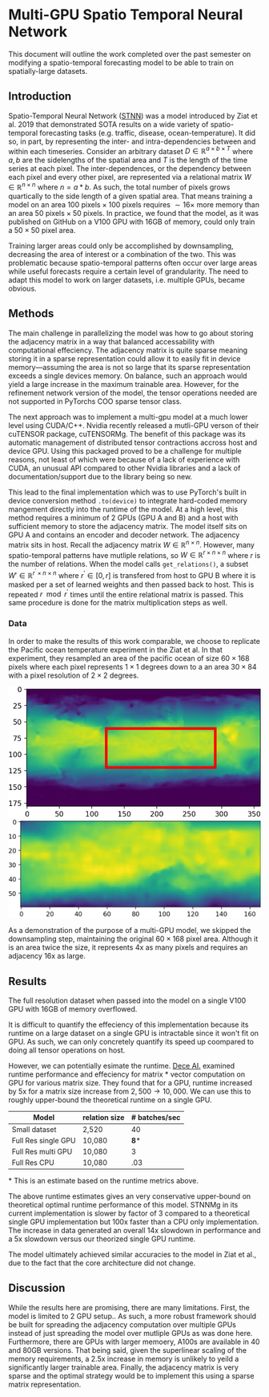 # Multi-GPU Spatio Temporal Neural Network 

This document will outline the work completed over the past semester on modifying a spatio-temporal forecasting model to be able to train on spatially-large datasets. 

## Introduction
Spatio-Temporal Neural Network ([STNN](https://ieeexplore.ieee.org/document/8215543)) was a model introduced by Ziat et al. 2019 that demonstrated SOTA results on a wide variety of spatio-temporal forecasting tasks (e.g. traffic, disease, ocean-temperature). It did so, in part, by representing the inter- and intra-dependencies between and within each timeseries. Consider an arbitrary dataset $D \in \mathbb{R}^{a \times b \times T}$ where $a, b$ are the sidelengths of the spatial area and $T$ is the length of the time series at each pixel. The inter-dependences, or the dependency between each pixel and every other pixel, are represented via a relational matrix $W \in \mathbb{R}^{n \times n}$ where $n = a*b$. As such, the total number of pixels grows quartically to the side length of a given spatial area. That means training a model on an area $100 \text{ pixels} \times 100 \text{ pixels}$ requires $\sim 16\times$ more memory than an area $50 \text{ pixels} \times 50 \text{ pixels}$. In practice, we found that the model, as it was published on GitHub on a V100 GPU with 16GB of memory, could only train a $50\times 50$ pixel area. 

Training larger areas could only be accomplished by downsampling, decreasing the area of interest or a combination of the two. This was problematic because spatio-temporal patterns often occur over large areas while useful forecasts require a certain level of grandularity. The need to adapt this model to work on larger datasets, i.e. multiple GPUs, became obvious. 

## Methods 
The main challenge in parallelizing the model was how to go about storing the adjacency matrix in a way that balanced accessability with computational effeciency. The adjacency matrix is quite sparse meaning storing it in a sparse representation could allow it to easily fit in device memory—assuming the area is not so large that its sparse representation exceeds a single devices memory. On balance, such an approach would yield a large increase in the maximum trainable area. However, for the refinement network version of the model, the tensor operations needed are not supported in PyTorchs COO sparse tensor class. 

The next approach was to implement a multi-gpu model at a much lower level using CUDA/C++. Nvidia recently released a mutli-GPU verson of their cuTENSOR package, cuTENSORMg. The benefit of this package was its automatic management of distributed tensor contractions accross host and device GPU. Using this packaged proved to be a challenge for multiple reasons, not least of which were because of a lack of experience with CUDA, an unusual API compared to other Nvidia libraries and a lack of documentation/support due to the library being so new. 

This lead to the final implementation which was to use PyTorch's built in device conversion method `.to(device)` to integrate hard-coded memory mangement directly into the runtime of the model. At a high level, this method requires a minimum of 2 GPUs (GPU A and B) and a host with sufficient memory to store the adjacency matrix. The model itself sits on GPU A and contains an encoder and decoder network. The adjacency matrix sits in host. Recall the adjacency matrix $W\in\mathbb{R}^{n\times n}$. However, many spatio-temporal patterns have mutliple relations, so $W\in\mathbb{R}^{r\times n \times n}$ where $r$ is the number of relations. When the model calls `get_relations()`, a subset $W' \in \mathbb{R}^{r^\prime \times n \times n}$ where $r^\prime \in [0, r]$ is transfered from host to GPU B where it is masked per a set of learned weights and then passed back to host. This is repeated $r\mod r^\prime$ times until the entire relational matrix is passed. This same procedure is done for the matrix multiplication steps as well. 

### Data
In order to make the results of this work comparable, we choose to replicate the Pacific ocean temperature experiment in the Ziat et al. In that experiment, they resampled an area of the pacific ocean of size $60 \times 168$ pixels where each pixel represents $1 \times 1$ degrees down to a an area $30 \times 84$ with a pixel resolution of $2 \times 2$ degrees. 

![PST full area](figs/pst_full_area.png)
![PST patch area](figs/pst_patch.png)

As a demonstration of the purpose of a multi-GPU model, we skipped the downsampling step, maintaining the original $60 \times 168$ pixel area. Although it is an area twice the size, it represents 4x as many pixels and requires an adjacency 16x as large. 
## Results 

The full resolution dataset when passed into the model on a single V100 GPU with 16GB of memory overflowed.

It is difficult to quantify the effeciency of this implementation because its runtime on a large dataset on a single GPU is intractable since it won't fit on GPU. As such, we can only concretely quantify its speed up coompared to doing all tensor operations on host. 

However, we can potentially esimate the runtime. [Dece AI.](https://deci.ai/blog/flops-vs-run-time-comparison/) examined runtime performance and effeciency for matrix * vector computation on GPU for various matrix size. They found that for a GPU, runtime increased by 5x for a matrix size increase from $2,500 \rightarrow 10,000$. We can use this to roughly upper-bound the theoretical runtime on a single GPU.

| Model | relation size | # batches/sec | 
| --- | --- | -- | 
Small dataset | 2,520  | 40 | 
Full Res single GPU | 10,080 | **8*** | 
Full Res multi GPU| 10,080 | 3 | 
Full Res CPU| 10,080 | .03 | 


\* This is an estimate based on the runtime metrics above. 

The above runtime estimates gives an very conservative upper-bound on theoretical optimal runtime performance of this model. STNNMg in its current implementation is slower by factor of 3 compared to a theoretical single GPU implementation but 100x faster than a CPU only implementation. The increase in data generated an overall 14x slowdown in performance and a 5x slowdown versus our theorized single GPU runtime. 

The model ultimately achieved similar accuracies to the model in Ziat et al., due to the fact that the core architecture did not change. 

## Discussion
While the results here are promising, there are many limitations. First, the model is limited to 2 GPU setup.. As such, a more robust framework should be built for spreading the adjacency computation over multiple GPUs instead of just spreading the model over mutliple GPUs as was done here. Furthermore, there are GPUs with larger memoery, A100s are available in 40 and 80GB versions. That being said, given the superlinear scaling of the memory requirements, a 2.5x increase in memory is unlikely to yeild a significantly larger trainable area. Finally, the adjacency matrix is very sparse and the optimal strategy would be to implement this using a sparse matrix representation. 





